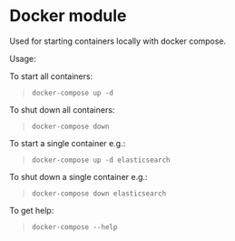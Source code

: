 Docker module
======================

Used for starting containers locally with docker compose.

Usage:

To start all containers:
>`docker-compose up -d`

To shut down all containers:
>`docker-compose down`

To start a single container e.g.:
>`docker-compose up -d elasticsearch`

To shut down a single container e.g.:
>`docker-compose down elasticsearch`

To get help:
>`docker-compose --help`